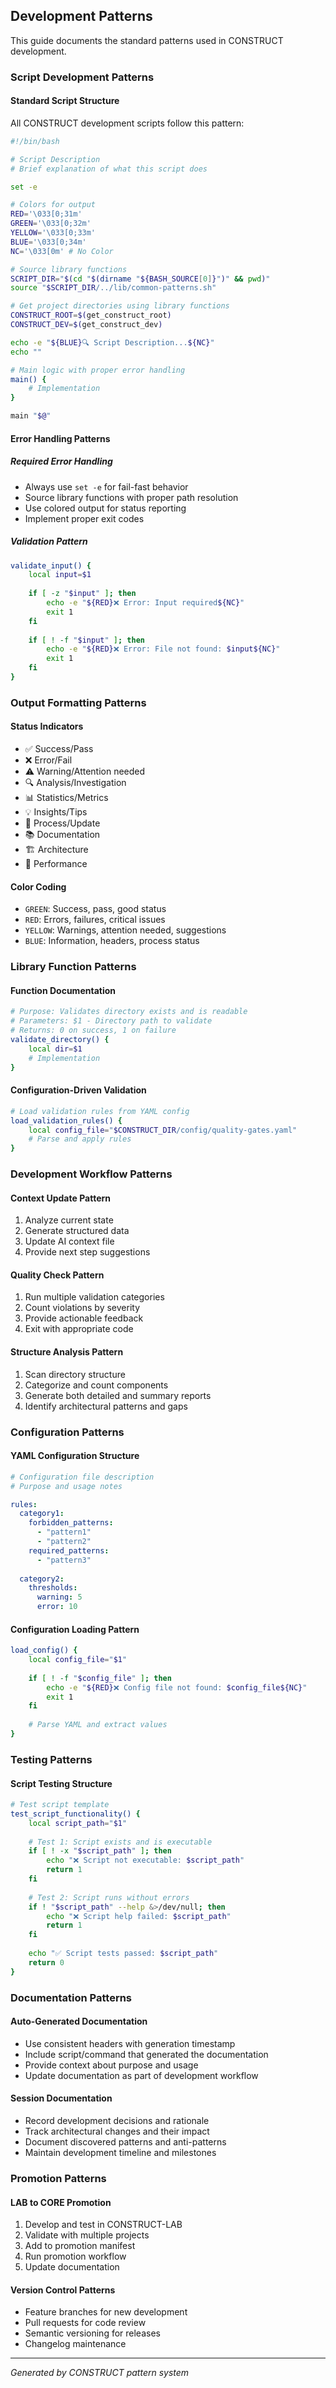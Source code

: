 ## Development Patterns

This guide documents the standard patterns used in CONSTRUCT development.

### Script Development Patterns

#### Standard Script Structure

All CONSTRUCT development scripts follow this pattern:

```bash
#!/bin/bash

# Script Description
# Brief explanation of what this script does

set -e

# Colors for output
RED='\033[0;31m'
GREEN='\033[0;32m'
YELLOW='\033[0;33m'
BLUE='\033[0;34m'
NC='\033[0m' # No Color

# Source library functions
SCRIPT_DIR="$(cd "$(dirname "${BASH_SOURCE[0]}")" && pwd)"
source "$SCRIPT_DIR/../lib/common-patterns.sh"

# Get project directories using library functions
CONSTRUCT_ROOT=$(get_construct_root)
CONSTRUCT_DEV=$(get_construct_dev)

echo -e "${BLUE}🔍 Script Description...${NC}"
echo ""

# Main logic with proper error handling
main() {
    # Implementation
}

main "$@"
```

#### Error Handling Patterns

##### Required Error Handling
- Always use `set -e` for fail-fast behavior
- Source library functions with proper path resolution
- Use colored output for status reporting
- Implement proper exit codes

##### Validation Pattern
```bash
validate_input() {
    local input=$1
    
    if [ -z "$input" ]; then
        echo -e "${RED}❌ Error: Input required${NC}"
        exit 1
    fi
    
    if [ ! -f "$input" ]; then
        echo -e "${RED}❌ Error: File not found: $input${NC}"
        exit 1
    fi
}
```

### Output Formatting Patterns

#### Status Indicators
- ✅ Success/Pass
- ❌ Error/Fail  
- ⚠️ Warning/Attention needed
- 🔍 Analysis/Investigation
- 📊 Statistics/Metrics
- 💡 Insights/Tips
- 🔄 Process/Update
- 📚 Documentation
- 🏗️ Architecture
- 🚀 Performance

#### Color Coding
- `GREEN`: Success, pass, good status
- `RED`: Errors, failures, critical issues
- `YELLOW`: Warnings, attention needed, suggestions
- `BLUE`: Information, headers, process status

### Library Function Patterns

#### Function Documentation
```bash
# Purpose: Validates directory exists and is readable
# Parameters: $1 - Directory path to validate
# Returns: 0 on success, 1 on failure
validate_directory() {
    local dir=$1
    # Implementation
}
```

#### Configuration-Driven Validation
```bash
# Load validation rules from YAML config
load_validation_rules() {
    local config_file="$CONSTRUCT_DIR/config/quality-gates.yaml"
    # Parse and apply rules
}
```

### Development Workflow Patterns

#### Context Update Pattern
1. Analyze current state
2. Generate structured data
3. Update AI context file
4. Provide next step suggestions

#### Quality Check Pattern
1. Run multiple validation categories
2. Count violations by severity
3. Provide actionable feedback
4. Exit with appropriate code

#### Structure Analysis Pattern
1. Scan directory structure
2. Categorize and count components
3. Generate both detailed and summary reports
4. Identify architectural patterns and gaps

### Configuration Patterns

#### YAML Configuration Structure
```yaml
# Configuration file description
# Purpose and usage notes

rules:
  category1:
    forbidden_patterns:
      - "pattern1"
      - "pattern2"
    required_patterns:
      - "pattern3"
      
  category2:
    thresholds:
      warning: 5
      error: 10
```

#### Configuration Loading Pattern
```bash
load_config() {
    local config_file="$1"
    
    if [ ! -f "$config_file" ]; then
        echo -e "${RED}❌ Config file not found: $config_file${NC}"
        exit 1
    fi
    
    # Parse YAML and extract values
}
```

### Testing Patterns

#### Script Testing Structure
```bash
# Test script template
test_script_functionality() {
    local script_path="$1"
    
    # Test 1: Script exists and is executable
    if [ ! -x "$script_path" ]; then
        echo "❌ Script not executable: $script_path"
        return 1
    fi
    
    # Test 2: Script runs without errors
    if ! "$script_path" --help &>/dev/null; then
        echo "❌ Script help failed: $script_path"
        return 1
    fi
    
    echo "✅ Script tests passed: $script_path"
    return 0
}
```

### Documentation Patterns

#### Auto-Generated Documentation
- Use consistent headers with generation timestamp
- Include script/command that generated the documentation
- Provide context about purpose and usage
- Update documentation as part of development workflow

#### Session Documentation
- Record development decisions and rationale
- Track architectural changes and their impact
- Document discovered patterns and anti-patterns
- Maintain development timeline and milestones

### Promotion Patterns

#### LAB to CORE Promotion
1. Develop and test in CONSTRUCT-LAB
2. Validate with multiple projects
3. Add to promotion manifest
4. Run promotion workflow
5. Update documentation

#### Version Control Patterns
- Feature branches for new development
- Pull requests for code review
- Semantic versioning for releases
- Changelog maintenance

---

*Generated by CONSTRUCT pattern system*
